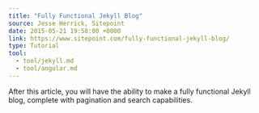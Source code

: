 ```yaml
---
title: "Fully Functional Jekyll Blog"
source: Jesse Herrick, Sitepoint
date: 2015-05-21 19:58:00 +0000
link: https://www.sitepoint.com/fully-functional-jekyll-blog/
type: Tutorial
tool:
  - tool/jekyll.md
  - tool/angular.md
---
```

After this article, you will have the ability to make a fully functional Jekyll blog, complete with pagination and search capabilities.

